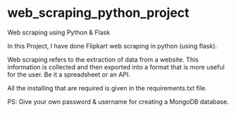# web_scraping_python_project
Web scraping using Python &amp; Flask

In this Project, I have done Flipkart web scraping in python (using flask).

Web scraping refers to the extraction of data from a website. This information is collected and then exported into a format that is more useful for the user. Be it a spreadsheet or an API.

All the installing that are required is given in the requirements.txt file.


PS: Give your own password & username for creating a MongoDB database.
